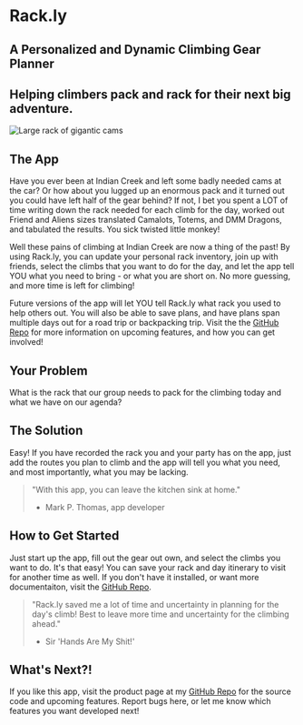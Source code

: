 # Rack.ly #
<!--
> This material was originally posted [here](http://www.quora.com/What-is-Amazons-approach-to-product-development-and-product-management). It is reproduced here for posterities sake.

There is an approach called "working backwards" that is widely used at Amazon. They work backwards from the customer, rather than starting with an idea for a product and trying to bolt customers onto it. While working backwards can be applied to any specific product decision, using this approach is especially important when developing new products or features.

For new initiatives a product manager typically starts by writing an internal press release announcing the finished product. The target audience for the press release is the new/updated product's customers, which can be retail customers or internal users of a tool or technology. Internal press releases are centered around the customer problem, how current solutions (internal or external) fail, and how the new product will blow away existing solutions.

If the benefits listed don't sound very interesting or exciting to customers, then perhaps they're not (and shouldn't be built). Instead, the product manager should keep iterating on the press release until they've come up with benefits that actually sound like benefits. Iterating on a press release is a lot less expensive than iterating on the product itself (and quicker!).

If the press release is more than a page and a half, it is probably too long. Keep it simple. 3-4 sentences for most paragraphs. Cut out the fat. Don't make it into a spec. You can accompany the press release with a FAQ that answers all of the other business or execution questions so the press release can stay focused on what the customer gets. My rule of thumb is that if the press release is hard to write, then the product is probably going to suck. Keep working at it until the outline for each paragraph flows.

Oh, and I also like to write press-releases in what I call "Oprah-speak" for mainstream consumer products. Imagine you're sitting on Oprah's couch and have just explained the product to her, and then you listen as she explains it to her audience. That's "Oprah-speak", not "Geek-speak".

Once the project moves into development, the press release can be used as a touchstone; a guiding light. The product team can ask themselves, "Are we building what is in the press release?" If they find they're spending time building things that aren't in the press release (overbuilding), they need to ask themselves why. This keeps product development focused on achieving the customer benefits and not building extraneous stuff that takes longer to build, takes resources to maintain, and doesn't provide real customer benefit (at least not enough to warrant inclusion in the press release).
 -->

## A Personalized and Dynamic Climbing Gear Planner ##
## Helping climbers pack and rack for their next big adventure. ##

![Large rack of gigantic cams](https://github.com/MarkPThomas/hr-rpp29-mvp/blob/master/rackBanner.jpeg "When you need to rack up to sack up.")

## The App ##
  Have you ever been at Indian Creek and left some badly needed cams at the car? Or how about you lugged up an enormous pack and it turned out you could have left half of the gear behind? If not, I bet you spent a LOT of time writing down the rack needed for each climb for the day, worked out Friend and Aliens sizes translated Camalots, Totems, and DMM Dragons, and tabulated the results. You sick twisted little monkey!

  Well these pains of climbing at Indian Creek are now a thing of the past! By using Rack.ly, you can update your personal rack inventory, join up with friends, select the climbs that you want to do for the day, and let the app tell YOU what you need to bring - or what you are short on. No more guessing, and more time is left for climbing!

  Future versions of the app will let YOU tell Rack.ly what rack you used to help others out. You will also be able to save plans, and have plans span multiple days out for a road trip or backpacking trip. Visit the the [GitHub Repo](https://github.com/MarkPThomas/hr-rpp29-mvp) for more information on upcoming features, and how you can get involved!

## Your Problem ##
  What is the rack that our group needs to pack for the climbing today and what we have on our agenda?

## The Solution ##
  Easy! If you have recorded the rack you and your party has on the app, just add the routes you plan to climb and the app will tell you what you need, and most importantly, what you may be lacking.

> "With this app, you can leave the kitchen sink at home."
>    - Mark P. Thomas, app developer


## How to Get Started ##
  Just start up the app, fill out the gear out own, and select the climbs you want to do. It's that easy! You can save your rack and day itinerary to visit for another time as well. If you don't have it installed, or want more documentaiton, visit the [GitHub Repo](https://github.com/MarkPThomas/hr-rpp29-mvp).

>  "Rack.ly saved me a lot of time and uncertainty in planning for the day's climb! Best to leave more time and uncertainty for the climbing ahead."
>    - Sir 'Hands Are My Shit!'

## What's Next?! ##
  If you like this app, visit the product page at my [GitHub Repo](https://github.com/MarkPThomas/hr-rpp29-mvp) for the source code and upcoming features. Report bugs here, or let me know which features you want developed next!
